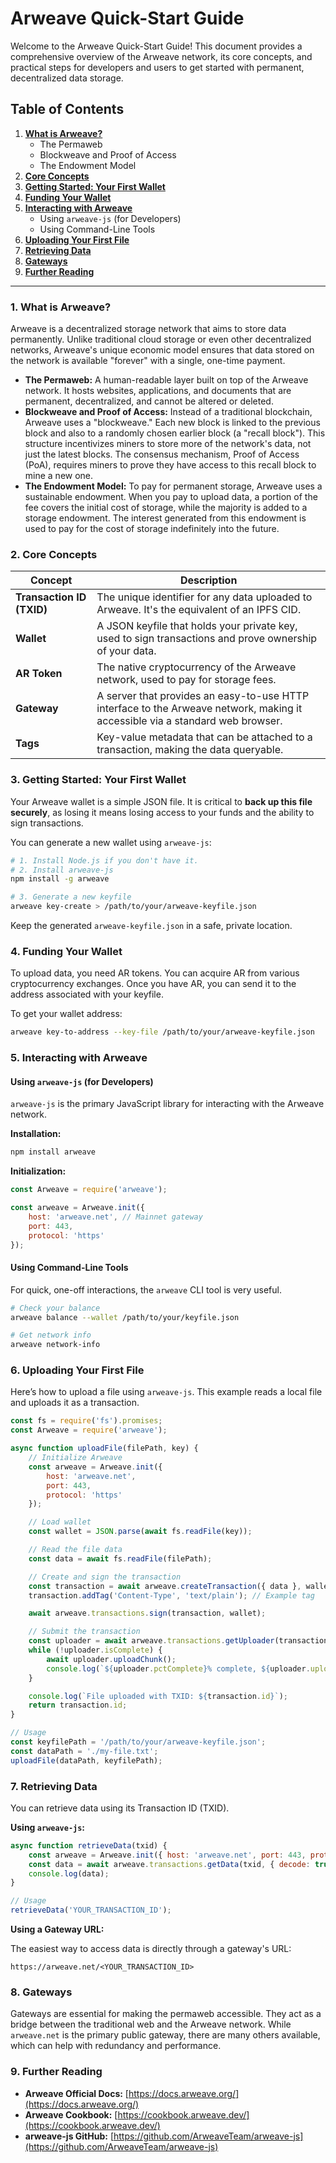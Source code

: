 # Arweave Quick-Start Guide

Welcome to the Arweave Quick-Start Guide! This document provides a comprehensive overview of the Arweave network, its core concepts, and practical steps for developers and users to get started with permanent, decentralized data storage.

## Table of Contents

1.  [**What is Arweave?**](#1-what-is-arweave)
    -   The Permaweb
    -   Blockweave and Proof of Access
    -   The Endowment Model
2.  [**Core Concepts**](#2-core-concepts)
3.  [**Getting Started: Your First Wallet**](#3-getting-started-your-first-wallet)
4.  [**Funding Your Wallet**](#4-funding-your-wallet)
5.  [**Interacting with Arweave**](#5-interacting-with-arweave)
    -   Using `arweave-js` (for Developers)
    -   Using Command-Line Tools
6.  [**Uploading Your First File**](#6-uploading-your-first-file)
7.  [**Retrieving Data**](#7-retrieving-data)
8.  [**Gateways**](#8-gateways)
9.  [**Further Reading**](#9-further-reading)

---

### 1. What is Arweave?

Arweave is a decentralized storage network that aims to store data permanently. Unlike traditional cloud storage or even other decentralized networks, Arweave's unique economic model ensures that data stored on the network is available "forever" with a single, one-time payment.

-   **The Permaweb:** A human-readable layer built on top of the Arweave network. It hosts websites, applications, and documents that are permanent, decentralized, and cannot be altered or deleted.
-   **Blockweave and Proof of Access:** Instead of a traditional blockchain, Arweave uses a "blockweave." Each new block is linked to the previous block and also to a randomly chosen earlier block (a "recall block"). This structure incentivizes miners to store more of the network's data, not just the latest blocks. The consensus mechanism, Proof of Access (PoA), requires miners to prove they have access to this recall block to mine a new one.
-   **The Endowment Model:** To pay for permanent storage, Arweave uses a sustainable endowment. When you pay to upload data, a portion of the fee covers the initial cost of storage, while the majority is added to a storage endowment. The interest generated from this endowment is used to pay for the cost of storage indefinitely into the future.

### 2. Core Concepts

| Concept             | Description                                                                                             |
| ------------------- | ------------------------------------------------------------------------------------------------------- |
| **Transaction ID (TXID)** | The unique identifier for any data uploaded to Arweave. It's the equivalent of an IPFS CID.           |
| **Wallet**          | A JSON keyfile that holds your private key, used to sign transactions and prove ownership of your data. |
| **AR Token**        | The native cryptocurrency of the Arweave network, used to pay for storage fees.                           |
| **Gateway**         | A server that provides an easy-to-use HTTP interface to the Arweave network, making it accessible via a standard web browser. |
| **Tags**            | Key-value metadata that can be attached to a transaction, making the data queryable.                     |

### 3. Getting Started: Your First Wallet

Your Arweave wallet is a simple JSON file. It is critical to **back up this file securely**, as losing it means losing access to your funds and the ability to sign transactions.

You can generate a new wallet using `arweave-js`:

```bash
# 1. Install Node.js if you don't have it.
# 2. Install arweave-js
npm install -g arweave

# 3. Generate a new keyfile
arweave key-create > /path/to/your/arweave-keyfile.json
```

Keep the generated `arweave-keyfile.json` in a safe, private location.

### 4. Funding Your Wallet

To upload data, you need AR tokens. You can acquire AR from various cryptocurrency exchanges. Once you have AR, you can send it to the address associated with your keyfile.

To get your wallet address:

```bash
arweave key-to-address --key-file /path/to/your/arweave-keyfile.json
```

### 5. Interacting with Arweave

#### Using `arweave-js` (for Developers)

`arweave-js` is the primary JavaScript library for interacting with the Arweave network.

**Installation:**

```bash
npm install arweave
```

**Initialization:**

```javascript
const Arweave = require('arweave');

const arweave = Arweave.init({
    host: 'arweave.net', // Mainnet gateway
    port: 443,
    protocol: 'https'
});
```

#### Using Command-Line Tools

For quick, one-off interactions, the `arweave` CLI tool is very useful.

```bash
# Check your balance
arweave balance --wallet /path/to/your/keyfile.json

# Get network info
arweave network-info
```

### 6. Uploading Your First File

Here’s how to upload a file using `arweave-js`. This example reads a local file and uploads it as a transaction.

```javascript
const fs = require('fs').promises;
const Arweave = require('arweave');

async function uploadFile(filePath, key) {
    // Initialize Arweave
    const arweave = Arweave.init({
        host: 'arweave.net',
        port: 443,
        protocol: 'https'
    });

    // Load wallet
    const wallet = JSON.parse(await fs.readFile(key));

    // Read the file data
    const data = await fs.readFile(filePath);

    // Create and sign the transaction
    const transaction = await arweave.createTransaction({ data }, wallet);
    transaction.addTag('Content-Type', 'text/plain'); // Example tag

    await arweave.transactions.sign(transaction, wallet);

    // Submit the transaction
    const uploader = await arweave.transactions.getUploader(transaction);
    while (!uploader.isComplete) {
        await uploader.uploadChunk();
        console.log(`${uploader.pctComplete}% complete, ${uploader.uploadedChunks}/${uploader.totalChunks}`);
    }

    console.log(`File uploaded with TXID: ${transaction.id}`);
    return transaction.id;
}

// Usage
const keyfilePath = '/path/to/your/arweave-keyfile.json';
const dataPath = './my-file.txt';
uploadFile(dataPath, keyfilePath);
```

### 7. Retrieving Data

You can retrieve data using its Transaction ID (TXID).

**Using `arweave-js`:**

```javascript
async function retrieveData(txid) {
    const arweave = Arweave.init({ host: 'arweave.net', port: 443, protocol: 'https' });
    const data = await arweave.transactions.getData(txid, { decode: true, string: true });
    console.log(data);
}

// Usage
retrieveData('YOUR_TRANSACTION_ID');
```

**Using a Gateway URL:**

The easiest way to access data is directly through a gateway's URL:

`https://arweave.net/<YOUR_TRANSACTION_ID>`

### 8. Gateways

Gateways are essential for making the permaweb accessible. They act as a bridge between the traditional web and the Arweave network. While `arweave.net` is the primary public gateway, there are many others available, which can help with redundancy and performance.

### 9. Further Reading

-   **Arweave Official Docs:** [https://docs.arweave.org/](https://docs.arweave.org/)
-   **Arweave Cookbook:** [https://cookbook.arweave.dev/](https://cookbook.arweave.dev/)
-   **arweave-js GitHub:** [https://github.com/ArweaveTeam/arweave-js](https://github.com/ArweaveTeam/arweave-js)